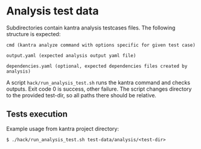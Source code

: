 # Analysis test data

Subdirectories contain kantra analysis testcases files. The following structure is expected:

```
cmd (kantra analyze command with options specific for given test case)

output.yaml (expected analysis output yaml file)

dependencies.yaml (optional, expected dependencies files created by analysis)
```

A script `hack/run_analysis_test.sh` runs the kantra command and checks outputs. Exit code 0 is success, other failure. The script changes directory to the provided test-dir, so all paths there should be relative.

## Tests execution

Example usage from kantra project directory:

```
$ ./hack/run_analysis_test.sh test-data/analysis/<test-dir>
```
